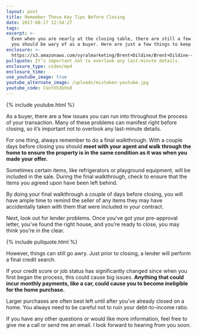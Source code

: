 ```yaml
---
layout: post
title: Remember These Key Tips Before Closing
date: 2017-08-17 12:54:27
tags:
excerpt: >-
  Even when you are nearly at the closing table, there are still a few things
  you should be wary of as a buyer. Here are just a few things to keep in mind.
enclosure: >-
  https://s3.amazonaws.com/vyralmarketing/Brent+Dildine/Brent+Dildine-+Remember+These+Key+Tips+Before+Closing.mp4
pullquote: It’s important not to overlook any last-minute details.
enclosure_type: video/mp4
enclosure_time:
use_youtube_image: true
youtube_alternate_image: /uploads/mistakes-youtube.jpg
youtube_code: CVxYXh3b9s0
---
```



{% include youtube.html %}

As a buyer, there are a few issues you can run into throughout the process of your transaction. Many of these problems can manifest right before closing, so it’s important not to overlook any last-minute details.

For one thing, always remember to do a final walkthrough. With a couple days before closing you should **meet with your agent and walk through the home to ensure the property is in the same condition as it was when you made your offer.**

Sometimes certain items, like refrigerators or playground equipment, will be included in the sale. During the final walkthrough, check to ensure that the items you agreed upon have been left behind.

By doing your final walkthrough a couple of days before closing, you will have ample time to remind the seller of any items they may have accidentally taken with them that were included in your contract.

Next, look out for lender problems. Once you’ve got your pre-approval letter, you’ve found the right house, and you’re ready to close, you may think you’re in the clear.

{% include pullquote.html %}

However, things can still go awry. Just prior to closing, a lender will perform a final credit search.

If your credit score or job status has significantly changed since when you first began the process, this could cause big issues. **Anything that could incur monthly payments, like a car, could cause you to become ineligible for the home purchase.**

Larger purchases are often best left until after you’ve already closed on a home. You always need to be careful not to ruin your debt-to-income ratio.

If you have any other questions or would like more information, feel free to give me a call or send me an email. I look forward to hearing from you soon.